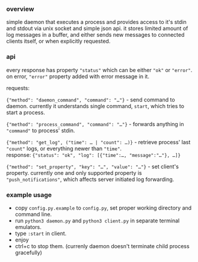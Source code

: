 ### overview

simple daemon that executes a process and provides access to it's stdin and stdout via unix socket and simple json api.
it stores limited amount of log messages in a buffer, and either sends new messages to connected clients itself, or when explicitly requested.

### api

every response has property `"status"` which can be either `"ok"` or `"error"`.
on error, `"error"` property added with error message in it.

requests:

`{"method": "daemon_command", "command": "…"}` - send command to daemon. currently it understands single command, `start`, which tries to start a process.

`{"method": "process_command", "command": "…"}` - forwards anything in `"command"` to process' stdin.

`{"method": "get_log", ("time": … | "count": …)}` - retrieve process' last `"count"` logs, or everything newer than `"time"`.
<br>response: `{"status": "ok", "log": [{"time":…, "message":"…"}, …]}`

`{"method": "set_property", "key": "…", "value": "…"}` - set client's property. currently one and only supported property is `"push_notifications"`,
which affects server initiated log forwarding.

### example usage

* copy `config.py.example` to `config.py`, set proper working directory and command line.
* run `python3 daemon.py` and `python3 client.py` in separate terminal emulators.
* type `:start` in client.
* enjoy
* ctrl+c to stop them. (currenly daemon doesn't terminate child process gracefully)
